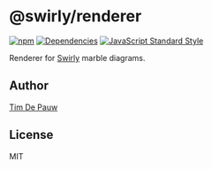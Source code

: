 # @swirly/renderer

[![npm](https://img.shields.io/npm/v/@swirly/renderer.svg)](https://www.npmjs.com/package/@swirly/renderer) [![Dependencies](https://david-dm.org/timdp/swirly/status.svg?path=packages/swirly-renderer)](https://david-dm.org/timdp/swirly?path=packages/swirly-renderer) [![JavaScript Standard Style](https://img.shields.io/badge/code%20style-standard-brightgreen.svg)](https://standardjs.com)

Renderer for [Swirly](https://github.com/timdp/swirly) marble diagrams.

## Author

[Tim De Pauw](https://tmdpw.eu)

## License

MIT

